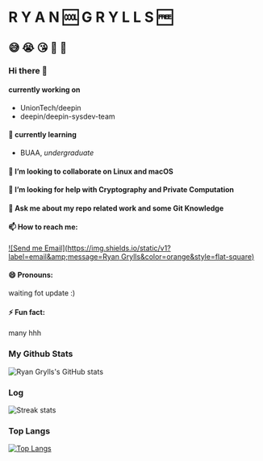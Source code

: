 # R Y A N  🆒 G R Y L L S 🆓

## 😅 😭 😘 🥹 🥳

### Hi there 👋

#### **currently working on**
  - UnionTech/deepin
  - deepin/deepin-sysdev-team
#### 🌱 **currently learning**
  - BUAA, *undergraduate*
#### 👯 **I’m looking to collaborate on Linux and macOS**
#### 🤔 **I’m looking for help with Cryptography and Private Computation**
#### 💬 **Ask me about my repo related work and some **Git Knowledge****
#### 📫 **How to reach me:**
  
[![Send me Email](https://img.shields.io/static/v1?label=email&amp;message=Ryan Grylls&amp;color=orange&amp;style=flat-square)](mailto:ryanbqzhao@gmail.com)
  
#### 😄 **Pronouns:**
 waiting fot update :)
#### ⚡ **Fun fact:**
 many hhh

### **My Github Stats**  
![Ryan Grylls's GitHub stats](https://github-readme-stats.vercel.app/api?username=ryanhigh&theme=cobalt2&show_icons=true)  
### **Log**
![Streak stats](https://github-readme-streak-stats.herokuapp.com/?user=ryanhigh&show_icons=true&theme=tokyonight)
### **Top Langs**
[![Top Langs](https://github-readme-stats.vercel.app/api/top-langs/?username=ryanhigh)](https://github.com/anuraghazra/github-readme-stats)
